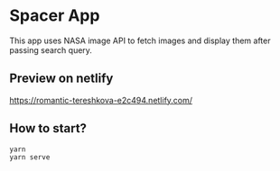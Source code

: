 # Spacer App
This app uses NASA image API to fetch images and display them after passing search query.

## Preview on netlify
https://romantic-tereshkova-e2c494.netlify.com/

## How to start?
```
yarn
yarn serve
```
